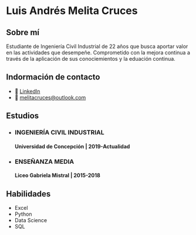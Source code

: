 # Luis Andrés Melita Cruces
## Sobre mí
Estudiante de Ingeniería Civil Industrial de 22 años que busca aportar valor en las actividades que desempeñe. Comprometido con la mejora continua a través de la aplicación de sus conociemientos y la eduación continua.
## Indormación de contacto
* 💼 [LinkedIn](https://www.linkedin.com/in/melitacruces/)
* 📧 melitacruces@outlook.com
## Estudios
* ### **INGENIERÍA CIVIL INDUSTRIAL**
  #### Universidad de Concepción | 2019-Actualidad
* ### **ENSEÑANZA MEDIA**
  #### Liceo Gabriela Mistral | 2015-2018
## Habilidades
* Excel
* Python
* Data Science
* SQL